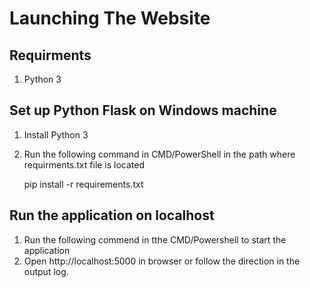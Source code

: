 # Launching The Website 

## Requirments 

1. Python 3

## Set up Python Flask on Windows machine 
 
 1. Install Python 3
 2. Run the following command in CMD/PowerShell in the path where requirments.txt file is located 

    pip install -r requirements.txt

## Run the application on localhost 

1. Run the following commend in tthe CMD/Powershell to start the application
2. Open http://localhost:5000 in browser or follow the direction in the output log.
